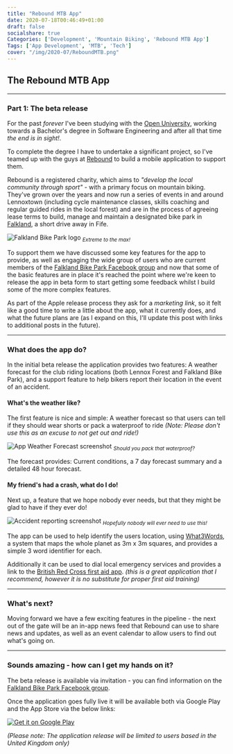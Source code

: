 ```yaml
---
title: "Rebound MTB App"
date: 2020-07-18T00:46:49+01:00
draft: false
socialshare: true
Categories: ['Development', 'Mountain Biking', 'Rebound MTB App']
Tags: ['App Development', 'MTB', 'Tech']
cover: "/img/2020-07/ReboundMTB.png"
---
```


## The Rebound MTB App
---

### Part 1: The beta release

For the past _forever_ I've been studying with the [Open University](http://www.open.ac.uk/), working towards a Bachelor's degree in Software Engineering and after all that time _the end is in sight!_.

To complete the degree I have to undertake a significant project, so I've teamed up with the guys at [Rebound](www.lennoxmtb.com) to build a mobile application to support them.

Rebound is a registered charity, which aims to _"develop the local community through sport"_ - with a primary focus on mountain biking. They've grown over the years and now run a series of events in and around Lennoxtown (including cycle maintenance classes,  skills coaching and regular guided rides in the local forest) and are in the process of agreeing lease terms to build, manage and maintain a designated bike park in [Falkland](http://www.lennoxmtb.com/falkland.html), a short drive away in Fife.

![Falkland Bike Park logo](/img/2020-07/FalklandBikePark.jpg "This place will be awesome!")
<sub> _Extreme to the max!_ </sub>

To support them we have discussed some key features for the app to provide, as well as engaging the wide group of users who are current members of the [Falkland Bike Park Facebook group](https://www.facebook.com/groups/hillsidehooligans/?multi_permalinks=4164629353607551) and now that some of the basic features are in place it's reached the point where we're keen to release the app in beta form to start getting some feedback whilst I build some of the more complex features.

As part of the Apple release process they ask for a _marketing link_, so it felt like a good time to write a little about the app, what it currently does, and what the future plans are (as I expand on this, I'll update this post with links to additional posts in the future).
___

### What does the app do?

In the initial beta release the application provides two features: A weather forecast for the club riding locations (both Lennox Forest and Falkland Bike Park), and a support feature to help bikers report their location in the event of an accident.

#### What's the weather like?

The first feature is nice and simple: A weather forecast so that users can tell if they should wear shorts or pack a waterproof to ride _(Note: Please don't use this as an excuse to not get out and ride!)_

![App Weather Forecast screenshot](/img/2020-07/WeatherScreenshot.jpg "Ride in all conditions!")
<sub> _Should you pack that waterproof?_ </sub>

The forecast provides: Current conditions, a 7 day forecast summary and a detailed 48 hour forecast.

#### My friend's had a crash, what do I do!

Next up, a feature that we hope nobody ever needs, but that they might be glad to have if they ever do!


![Accident reporting screenshot](/img/2020-07/AccidentReportingScreenshot.jpg "Ouch!")
<sub> _Hopefully nobody will ever need to use this!_ </sub>

The app can be used to help identify the users location, using [What3Words](https://what3words.com/), a system that maps the whole planet as 3m x 3m squares, and provides a simple 3 word identifier for each.

Additionally it can be used to dial local emergency services and provides a link to the [British Red Cross first aid app](https://www.redcross.org.uk/). _(this is a great application that I recommend, however it is no substitute for proper first aid training)_

___

### What's next?

Moving forward we have a few exciting features in the pipeline - the next out of the gate will be an in-app news feed that Rebound can use to share news and updates, as well as an event calendar to allow users to find out what's going on.

---

### Sounds amazing - how can I get my hands on it?

The beta release is available via invitation - you can find information on the [Falkland Bike Park Facebook group](https://www.facebook.com/groups/hillsidehooligans/?multi_permalinks=4164629353607551).

Once the application goes fully live it will be available both via Google Play and the App Store via the below links:

<!-- Link to Google Play and the app store -->
<a href='https://play.google.com/store/apps/details?id=com.rebound_mtb&pcampaignid=pcampaignidMKT-Other-global-all-co-prtnr-py-PartBadge-Mar2515-1'><img alt='Get it on Google Play' src='https://play.google.com/intl/en_us/badges/static/images/badges/en_badge_web_generic.png'/></a>

_(Please note: The application release will be limited to users based in the United Kingdom only)_
